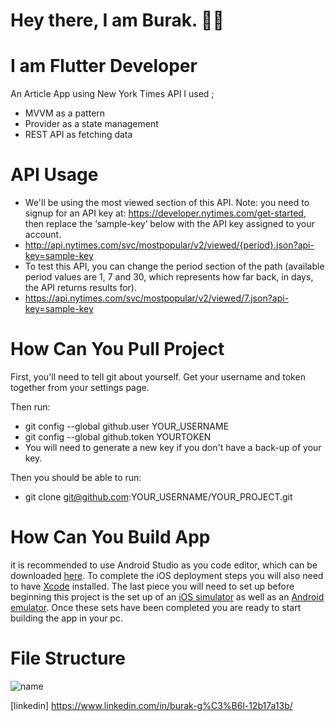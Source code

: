 # Hey there, I am Burak. 🧑‍💻
# I am Flutter Developer

An Article App using New York Times API
I used ; 
* MVVM as a pattern
* Provider as a state management
* REST API as fetching data

# API Usage

* We'll be using the most viewed section of this API. Note: you need to signup for an API key
at: https://developer.nytimes.com/get-started, then replace the ‘sample-key’ below with
the API key assigned to your account.
* http://api.nytimes.com/svc/mostpopular/v2/viewed/{period}.json?api-key=sample-key
* To test this API, you can change the period section of the path (available period values are 1,
7 and 30, which represents how far back, in days, the API returns results for).
* https://api.nytimes.com/svc/mostpopular/v2/viewed/7.json?api-key=sample-key

# How Can You Pull Project
First, you'll need to tell git about yourself. Get your username and token together from your settings page.

Then run:

* git config --global github.user YOUR_USERNAME
* git config --global github.token YOURTOKEN
* You will need to generate a new key if you don't have a back-up of your key.

Then you should be able to run:

* git clone git@github.com:YOUR_USERNAME/YOUR_PROJECT.git

# How Can You Build App
it is recommended to use Android Studio as you code editor, which can be downloaded [here](https://developer.android.com/studio/?gclid=CjwKCAjwq_D7BRADEiwAVMDdHjI_Lu5xR1whSMHH-WDMO3x6WDQVbBcZxbhN9h6m9SsT6b_wjmuKkhoCbSwQAvD_BwE&gclsrc=aw.ds). To complete the iOS deployment steps you will also need to have [Xcode](https://developer.apple.com/xcode/) installed. The last piece you will need to set up before beginning this project is the set up of an [iOS simulator](https://flutter.dev/docs/get-started/install/macos#set-up-the-ios-simulator) as well as an [Android emulator](https://flutter.dev/docs/get-started/install/macos#set-up-the-android-emulator). Once these sets have been completed you are ready to start building the app in your pc.

# File Structure
![name](https://github.com/burakgrds/ArticleApp/assets/38495115/9bc82e5f-19db-4489-8814-0236ca994d3d)

[linkedin] https://www.linkedin.com/in/burak-g%C3%B6l-12b17a13b/

